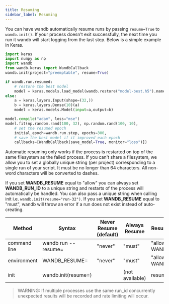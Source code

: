 ```yaml
---
title: Resuming
sidebar_label: Resuming
---
```


You can have wandb automatically resume runs by passing `resume=True` to `wandb.init()`. If your process doesn't exit successfully, the next time you run it wandb will start logging from the last step. Below is a simple example in Keras.

```python
import keras
import numpy as np
import wandb
from wandb.keras import WandbCallback
wandb.init(project="preemptable", resume=True)

if wandb.run.resumed:
    # restore the best model
    model = keras.models.load_model(wandb.restore("model-best.h5").name)
else:
    a = keras.layers.Input(shape=(32,))
    b = keras.layers.Dense(10)(a)
    model = keras.models.Model(input=a,output=b)

model.compile("adam", loss="mse")
model.fit(np.random.rand(100, 32), np.random.rand(100, 10),
    # set the resumed epoch
    initial_epoch=wandb.run.step, epochs=300,
    # save the best model if it improved each epoch
    callbacks=[WandbCallback(save_model=True, monitor="loss")])
```

Automatic resuming only works if the process is restarted on top of the same filesystem as the failed process. If you can't share a filesystem, we allow you to set a globally unique string (per project) corresponding to a single run of your script. It must be no longer than 64 characters. All non-word characters will be converted to dashes.

If you set **WANDB_RESUME** equal to "allow" you can always set **WANDB_RUN_ID** to a unique string and restarts of the process will automatically be handled. You can also pass a unique string when calling init i.e. `wandb.init(resume="run-32")`. If you set **WANDB_RESUME** equal to "must", wandb will throw an error if a run does not exist instead of auto-creating.

| Method | Syntax| Never Resume (default) | Always Resume | Resume specifying run id | Resume from same directory |
| --- | --- | --- | --- | --- | --- |
| command line | wandb run --resume= | "never" | "must" | "allow" (Requires WANDB_RUN_ID=RUN_ID) | (not available) |
| environment | WANDB_RESUME= | "never" | "must" | "allow" (Requires WANDB_RUN_ID=RUN_ID)| (not available) |
| init | wandb.init(resume=) |           | (not available)  | resume=RUN_ID | resume=True |

> WARNING: If multiple processes use the same run_id concurrently unexpected results will be recorded and rate limiting will occur.
